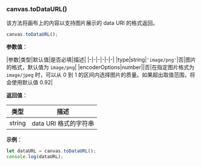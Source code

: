 ### canvas.toDataURL()

该方法将画布上的内容以支持图片展示的 data URI 的格式返回。

```js
canvas.toDataURL();
```

**参数值**：

|参数|类型|默认值|是否必填|描述|
|-|-|-|-|-|-|
|type|string|`'image/png'`|否|图片的格式，默认值为 `image/png`|
|encoderOptions|number||否|在指定图片格式为 `image/jpeg` 时，可以从 0 到 1 的区间内选择图片的质量。如果超出取值范围，将会使用默认值 0.92|

**返回值**：

|类型|描述|
|-|-|
|string| data URI 格式的字符串|

**示例**：

```js
let dataURL = canvas.toDataURL();
console.log(dataURL);
```